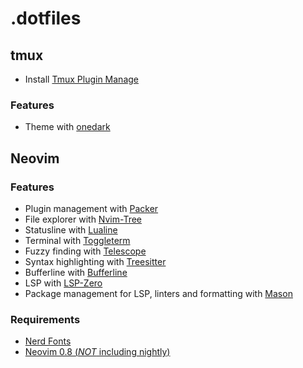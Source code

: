 # .dotfiles

## tmux

* Install [Tmux Plugin Manage](https://github.com/tmux-plugins/tpm)

### Features

- Theme with [onedark](https://github.com/odedlaz/tmux-onedark-theme)

## Neovim

### Features

- Plugin management with [Packer](https://github.com/wbthomason/packer.nvim)
- File explorer with [Nvim-Tree](https://github.com/nvim-tree/nvim-tree.lua) 
- Statusline with [Lualine](https://github.com/nvim-lualine/lualine.nvim)
- Terminal with [Toggleterm](https://github.com/akinsho/toggleterm.nvim)
- Fuzzy finding with [Telescope](https://github.com/nvim-telescope/telescope.nvim)
- Syntax highlighting with [Treesitter](https://github.com/nvim-treesitter/nvim-treesitter)
- Bufferline with [Bufferline](https://github.com/akinsho/bufferline.nvim)
- LSP with [LSP-Zero](https://github.com/VonHeikemen/lsp-zero.nvim)
- Package management for LSP, linters and formatting with [Mason](https://github.com/williamboman/mason.nvim)

### Requirements

- [Nerd Fonts](https://www.nerdfonts.com/font-downloads)
- [Neovim 0.8 (*NOT* including nightly)](https://github.com/neovim/neovim/releases/tag/v0.8.0)


